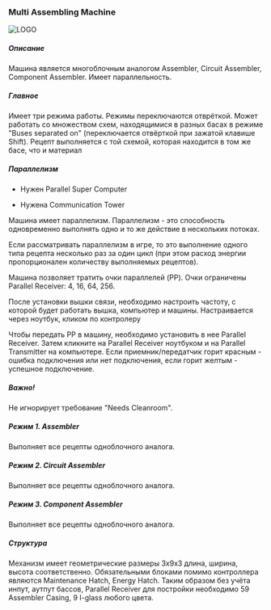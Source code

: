 ### Multi Assembling Machine

![LOGO](https://gtimpact.space/media/gregtech/ParAssembler.png)

##### Описание

Машина является многоблочным аналогом Assembler, Circuit Assembler, Component Assembler. Имеет параллельность.

##### Главное

Имеет три режима работы. Режимы переключаются отврёткой. Может работать со множеством схем, находящимися в разных басах в режиме "Buses separated on" (переключается отвёрткой при зажатой клавише Shift). Рецепт выполняется с той схемой, которая находится в том же басе, что и материал

##### Параллелизм

- Нужен Parallel Super Computer


- Нужена Communication Tower

Машина имеет параллелизм. Параллелизм - это способность одновременно выполнять одно и то же действие в нескольких потоках.


Если рассматривать параллелизм в игре, то это выполнение одного типа рецепта несколько раз за один цикл (при этом расход энергии пропорционален количеству выполняемых рецептов).


Машина позволяет тратить очки параллелей (PP). Очки ограничены Parallel Receiver: 4, 16, 64, 256.


После установки вышки связи, необходимо настроить частоту, с которой будет работать вышка, компьютер и машины. Настраивается через ноутбук, кликом по контролеру


Чтобы передать PP в машину, необходимо установить в нее Parallel Receiver. Затем кликните на Parallel Receiver ноутбуком и на Parallel Transmitter на компьютере. Если приемник/передатчик горит красным - ошибка подключения или нет подключения, если горит желтым - успешное подключение.

##### Важно!

Не игнорирует требование "Needs Cleanroom".

##### Режим 1. Assembler

Выполняет все рецепты одноблочного аналога.

##### Режим 2. Circuit Assembler

Выполняет все рецепты одноблочного аналога.

##### Режим 3. Component Assembler

Выполняет все рецепты одноблочного аналога.

##### Структура

Механизм имеет геометрические размеры 3х9х3 длина, ширина, высота соответственно. Обязательными блоками помимо контроллера являются Maintenance Hatch, Energy Hatch. Таким образом без учёта инпут, аутпут бассов, Parallel Receiver для постройки необходимо 59 Assembler Casing, 9 I-glass любого цвета.

